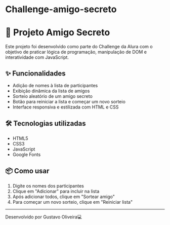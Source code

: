 # Challenge-amigo-secreto

# 🎁 Projeto Amigo Secreto

Este projeto foi desenvolvido como parte do Challenge da Alura com o objetivo de praticar lógica de programação, manipulação de DOM e interatividade com JavaScript.

## ✨ Funcionalidades
- Adição de nomes à lista de participantes
- Exibição dinâmica da lista de amigos
- Sorteio aleatório de um amigo secreto
- Botão para reiniciar a lista e começar um novo sorteio
- Interface responsiva e estilizada com HTML e CSS

## 🛠️ Tecnologias utilizadas
- HTML5
- CSS3
- JavaScript
- Google Fonts

## 📦 Como usar
1. Digite os nomes dos participantes
2. Clique em "Adicionar" para incluir na lista
3. Após adicionar todos, clique em "Sortear amigo"
4. Para começar um novo sorteio, clique em "Reiniciar lista"
---

Desenvolvido por Gustavo Oliveira💻
